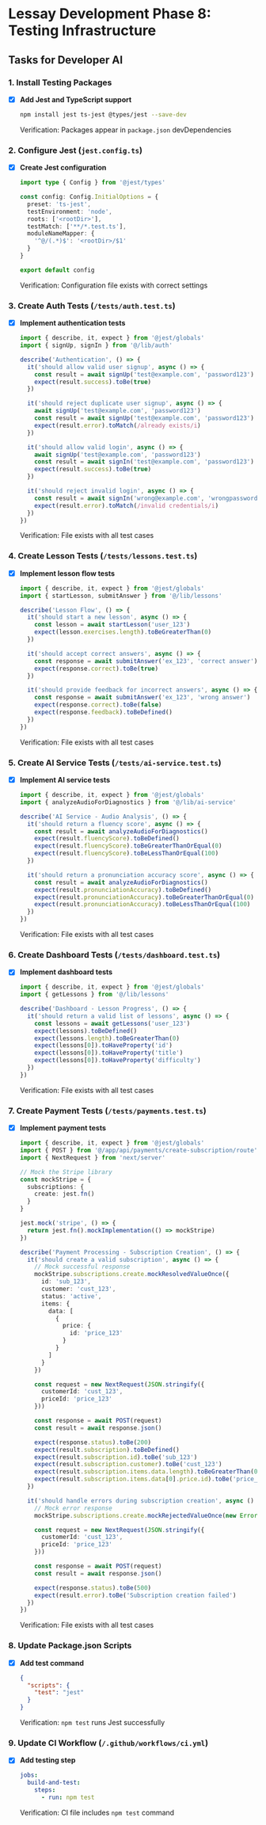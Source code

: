 # Lessay Development Phase 8: Testing Infrastructure

## Tasks for Developer AI

### 1. Install Testing Packages
- [x] **Add Jest and TypeScript support**
  ```bash
  npm install jest ts-jest @types/jest --save-dev
  ```
  Verification: Packages appear in `package.json` devDependencies

### 2. Configure Jest (`jest.config.ts`)
- [x] **Create Jest configuration**
  ```typescript
  import type { Config } from '@jest/types'

  const config: Config.InitialOptions = {
    preset: 'ts-jest',
    testEnvironment: 'node',
    roots: ['<rootDir>'],
    testMatch: ['**/*.test.ts'],
    moduleNameMapper: {
      '^@/(.*)$': '<rootDir>/$1'
    }
  }

  export default config
  ```
  Verification: Configuration file exists with correct settings

### 3. Create Auth Tests (`/tests/auth.test.ts`)
- [x] **Implement authentication tests**
  ```typescript
  import { describe, it, expect } from '@jest/globals'
  import { signUp, signIn } from '@/lib/auth'

  describe('Authentication', () => {
    it('should allow valid user signup', async () => {
      const result = await signUp('test@example.com', 'password123')
      expect(result.success).toBe(true)
    })

    it('should reject duplicate user signup', async () => {
      await signUp('test@example.com', 'password123')
      const result = await signUp('test@example.com', 'password123')
      expect(result.error).toMatch(/already exists/i)
    })

    it('should allow valid login', async () => {
      await signUp('test@example.com', 'password123')
      const result = await signIn('test@example.com', 'password123')
      expect(result.success).toBe(true)
    })

    it('should reject invalid login', async () => {
      const result = await signIn('wrong@example.com', 'wrongpassword')
      expect(result.error).toMatch(/invalid credentials/i)
    })
  })
  ```
  Verification: File exists with all test cases

### 4. Create Lesson Tests (`/tests/lessons.test.ts`)
- [x] **Implement lesson flow tests**
  ```typescript
  import { describe, it, expect } from '@jest/globals'
  import { startLesson, submitAnswer } from '@/lib/lessons'

  describe('Lesson Flow', () => {
    it('should start a new lesson', async () => {
      const lesson = await startLesson('user_123')
      expect(lesson.exercises.length).toBeGreaterThan(0)
    })

    it('should accept correct answers', async () => {
      const response = await submitAnswer('ex_123', 'correct answer')
      expect(response.correct).toBe(true)
    })

    it('should provide feedback for incorrect answers', async () => {
      const response = await submitAnswer('ex_123', 'wrong answer')
      expect(response.correct).toBe(false)
      expect(response.feedback).toBeDefined()
    })
  })
  ```
  Verification: File exists with all test cases

### 5. Create AI Service Tests (`/tests/ai-service.test.ts`)
- [x] **Implement AI service tests**
  ```typescript
  import { describe, it, expect } from '@jest/globals'
  import { analyzeAudioForDiagnostics } from '@/lib/ai-service'

  describe('AI Service - Audio Analysis', () => {
    it('should return a fluency score', async () => {
      const result = await analyzeAudioForDiagnostics()
      expect(result.fluencyScore).toBeDefined()
      expect(result.fluencyScore).toBeGreaterThanOrEqual(0)
      expect(result.fluencyScore).toBeLessThanOrEqual(100)
    })

    it('should return a pronunciation accuracy score', async () => {
      const result = await analyzeAudioForDiagnostics()
      expect(result.pronunciationAccuracy).toBeDefined()
      expect(result.pronunciationAccuracy).toBeGreaterThanOrEqual(0)
      expect(result.pronunciationAccuracy).toBeLessThanOrEqual(100)
    })
  })
  ```
  Verification: File exists with all test cases

### 6. Create Dashboard Tests (`/tests/dashboard.test.ts`)
- [x] **Implement dashboard tests**
  ```typescript
  import { describe, it, expect } from '@jest/globals'
  import { getLessons } from '@/lib/lessons'

  describe('Dashboard - Lesson Progress', () => {
    it('should return a valid list of lessons', async () => {
      const lessons = await getLessons('user_123')
      expect(lessons).toBeDefined()
      expect(lessons.length).toBeGreaterThan(0)
      expect(lessons[0]).toHaveProperty('id')
      expect(lessons[0]).toHaveProperty('title')
      expect(lessons[0]).toHaveProperty('difficulty')
    })
  })
  ```
  Verification: File exists with all test cases

### 7. Create Payment Tests (`/tests/payments.test.ts`)
- [x] **Implement payment tests**
  ```typescript
  import { describe, it, expect } from '@jest/globals'
  import { POST } from '@/app/api/payments/create-subscription/route'
  import { NextRequest } from 'next/server'

  // Mock the Stripe library
  const mockStripe = {
    subscriptions: {
      create: jest.fn()
    }
  }

  jest.mock('stripe', () => {
    return jest.fn().mockImplementation(() => mockStripe)
  })

  describe('Payment Processing - Subscription Creation', () => {
    it('should create a valid subscription', async () => {
      // Mock successful response
      mockStripe.subscriptions.create.mockResolvedValueOnce({
        id: 'sub_123',
        customer: 'cust_123',
        status: 'active',
        items: {
          data: [
            {
              price: {
                id: 'price_123'
              }
            }
          ]
        }
      })

      const request = new NextRequest(JSON.stringify({
        customerId: 'cust_123',
        priceId: 'price_123'
      }))

      const response = await POST(request)
      const result = await response.json()

      expect(response.status).toBe(200)
      expect(result.subscription).toBeDefined()
      expect(result.subscription.id).toBe('sub_123')
      expect(result.subscription.customer).toBe('cust_123')
      expect(result.subscription.items.data.length).toBeGreaterThan(0)
      expect(result.subscription.items.data[0].price.id).toBe('price_123')
    })

    it('should handle errors during subscription creation', async () => {
      // Mock error response
      mockStripe.subscriptions.create.mockRejectedValueOnce(new Error('Test error'))

      const request = new NextRequest(JSON.stringify({
        customerId: 'cust_123',
        priceId: 'price_123'
      }))

      const response = await POST(request)
      const result = await response.json()

      expect(response.status).toBe(500)
      expect(result.error).toBe('Subscription creation failed')
    })
  })
  ```
  Verification: File exists with all test cases

### 8. Update Package.json Scripts
- [x] **Add test command**
  ```json
  {
    "scripts": {
      "test": "jest"
    }
  }
  ```
  Verification: `npm test` runs Jest successfully

### 9. Update CI Workflow (`/.github/workflows/ci.yml`)
- [x] **Add testing step**
  ```yaml
  jobs:
    build-and-test:
      steps:
        - run: npm test
  ```
  Verification: CI file includes `npm test` command